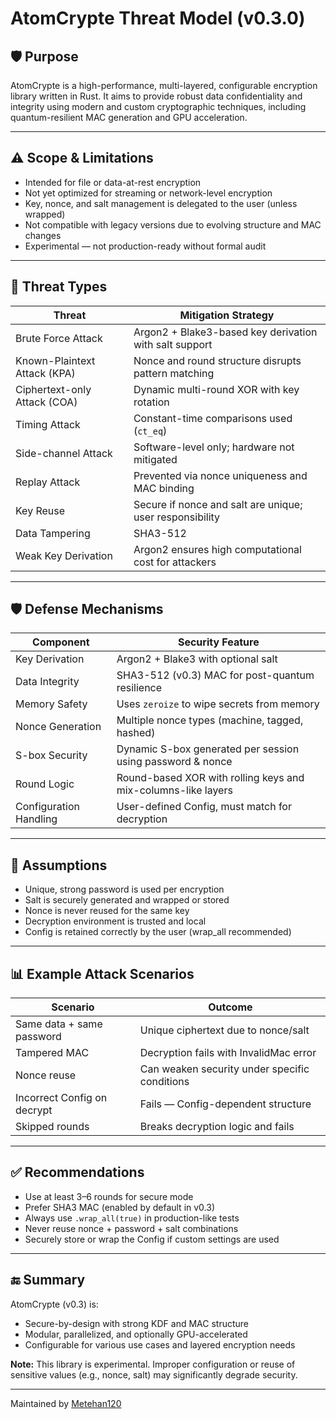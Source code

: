 # AtomCrypte Threat Model (v0.3.0)

## 🛡️ Purpose

AtomCrypte is a high-performance, multi-layered, configurable encryption library written in Rust.
It aims to provide robust data confidentiality and integrity using modern and custom cryptographic techniques, including quantum-resilient MAC generation and GPU acceleration.

---

## ⚠️ Scope & Limitations

- Intended for file or data-at-rest encryption
- Not yet optimized for streaming or network-level encryption
- Key, nonce, and salt management is delegated to the user (unless wrapped)
- Not compatible with legacy versions due to evolving structure and MAC changes
- Experimental — not production-ready without formal audit

---

## 🧨 Threat Types

| Threat                          | Mitigation Strategy |
|----------------------------------|----------------------|
| Brute Force Attack              | Argon2 + Blake3-based key derivation with salt support |
| Known-Plaintext Attack (KPA)    | Nonce and round structure disrupts pattern matching |
| Ciphertext-only Attack (COA)    | Dynamic multi-round XOR with key rotation |
| Timing Attack                   | Constant-time comparisons used (`ct_eq`) |
| Side-channel Attack             | Software-level only; hardware not mitigated |
| Replay Attack                   | Prevented via nonce uniqueness and MAC binding |
| Key Reuse                       | Secure if nonce and salt are unique; user responsibility |
| Data Tampering                  | SHA3-512 |
| Weak Key Derivation             | Argon2 ensures high computational cost for attackers |

---

## 🛡️ Defense Mechanisms

| Component             | Security Feature |
|------------------------|-------------------|
| Key Derivation         | Argon2 + Blake3 with optional salt |
| Data Integrity         | SHA3-512 (v0.3) MAC for post-quantum resilience |
| Memory Safety          | Uses `zeroize` to wipe secrets from memory |
| Nonce Generation       | Multiple nonce types (machine, tagged, hashed) |
| S-box Security         | Dynamic S-box generated per session using password & nonce |
| Round Logic            | Round-based XOR with rolling keys and mix-columns-like layers |
| Configuration Handling | User-defined Config, must match for decryption |

---

## 🧪 Assumptions

- Unique, strong password is used per encryption
- Salt is securely generated and wrapped or stored
- Nonce is never reused for the same key
- Decryption environment is trusted and local
- Config is retained correctly by the user (wrap_all recommended)

---

## 📊 Example Attack Scenarios

| Scenario                      | Outcome |
|-------------------------------|---------|
| Same data + same password     | Unique ciphertext due to nonce/salt |
| Tampered MAC                 | Decryption fails with InvalidMac error |
| Nonce reuse                  | Can weaken security under specific conditions |
| Incorrect Config on decrypt  | Fails — Config-dependent structure |
| Skipped rounds               | Breaks decryption logic and fails |

---

## ✅ Recommendations

- Use at least 3–6 rounds for secure mode
- Prefer SHA3 MAC (enabled by default in v0.3)
- Always use `.wrap_all(true)` in production-like tests
- Never reuse nonce + password + salt combinations
- Securely store or wrap the Config if custom settings are used

---

## 🔚 Summary

AtomCrypte (v0.3) is:

- Secure-by-design with strong KDF and MAC structure
- Modular, parallelized, and optionally GPU-accelerated
- Configurable for various use cases and layered encryption needs

**Note:** This library is experimental. Improper configuration or reuse of sensitive values (e.g., nonce, salt) may significantly degrade security.

---

Maintained by [Metehan120](https://github.com/Metehan120)
